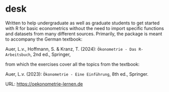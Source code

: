 # desk

Written to help undergraduate as well as graduate students to get started with R for basic econometrics without the need to import specific functions and datasets from many different sources. Primarily, the package is meant to accompany the German textbook:

Auer, L.v., Hoffmann, S. & Kranz, T. (2024): `Ökonometrie - Das R-Arbeitsbuch`, 2nd ed., Springer,

from which the exercises cover all the topics from the textbook:

Auer, L.v. (2023): `Ökonometrie - Eine Einführung`, 8th ed., Springer.

URL: https://oekonometrie-lernen.de
